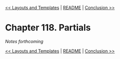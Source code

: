 [&lt;&lt; Layouts and Templates](ch117-layouts-and-templates.md) | [README](README.md) | [Conclusion &gt;&gt;](ch119-conclusion.md)

# Chapter 118. Partials

*Notes forthcoming*

[&lt;&lt; Layouts and Templates](ch117-layouts-and-templates.md) | [README](README.md) | [Conclusion &gt;&gt;](ch119-conclusion.md)